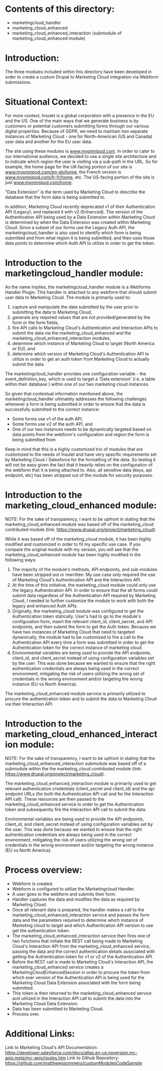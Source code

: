 Contents of this directory:
=====================

- marketingcloud_handler 
- marketing_cloud_enhanced
- marketing_cloud_enhanced_interaction (submodule of marketing_cloud_enhanced module)

Introduction:
=====================

The three modules included within this directory have been developed in order to create a custom Drupal to Marketing 
Cloud integration via Webform submissions.

Situational Context:
===================== 

For more context, Insulet is a global corporation with a presence in the EU and the US. One of the main ways that 
we generate business is by customers or potential customers submitting forms through our various digital properties.
Because of GDPR, we need to maintain two separate instances of Marketing Cloud - one for North-American (US and Canada) 
user data and another for the EU user data. 

The site using these modules is www.myomnipod.com. In order to cater to our international audience, we decided to use
a single site architecture and to indicate which region the user is visiting via a sub-path in the URL. So for example, 
the home page for the UK-facing portion of our site is www.myomnipod.com/en-gb/home, the French version is 
www.myomnipod.com/fr-fr/home, etc. The US-facing portion of the site is just www.myomnipod.com/home. 

"Data Extension" is the term used by Marketing Cloud to describe the database that the form data is being submitted to. 

In addition, Marketing Cloud recently deprecated v1 of their Authentication API (Legacy), and replaced it with v2 
(Enhanced). The version of the Authentication API being used by a Data Extension within Marketing Cloud is determined by 
when the Data Extension was created within Marketing Cloud. Since a subset of our forms use the Legacy Auth API, 
the marketingcloud_handler is also used to identify which form is being submitted and from what region it is being 
submitted, and then uses those data points to determine which Auth API to utilize in order to get the token. 

Introduction to the marketingcloud_handler module:
=====================
 
As the name implies, the marketingcloud_handler module is a Webforms Handler Plugin. This handler is attached to 
any webform that should submit user data to Marketing Cloud. The module is primarily used to:
 1) capture and manipulate the data submitted by the user prior to submitting the data to Marketing Cloud,
 2) generate any required values that are not provided/generated by the form or the form fields,  
 3) fire API calls to Marketing Cloud's Authentication and Interaction APIs to submit the data via the 
 marketing_cloud_enhanced and the marketing_cloud_enhanced_interaction modules, 
 4) determine which instance of Marketing Cloud to target (North America or EU), and 
 5) determine which version of Marketing Cloud's Authentication API to utilize in order to get an auth token
    from Marketing Cloud to actually submit the data  

The marketingcloud_handler provides one configuration variable - the event_definition_key, which is used to target a 
'Data extension' (i.e. a table within their database ) within one of our two marketing cloud instances.
 
So given that contextual information mentioned above, the marketingcloud_handler ultimately addresses the following 
challenges whenever a form is being submitted in order to ensure that the data is successfully submitted to the correct 
instance: 
- Some forms use v1 of the auth API, 
- Some forms use v2 of the auth API, and 
- One of our two instances needs to be dynamically targeted based on data points from the webform's 
    configuration and region the form is being submitted from  
  
Keep in mind that this is a highly customized trio of modules that are customized to the needs of Insulet and have
very specific requirements set by Marketing Cloud / Salesforce for the formatting of the data. So testing it will 
not be easy given the fact that it heavily relies on the configuration of the webform that it is being attached to. 
Also, all sensitive data (keys, api endpoint, etc) has been stripped out of the module for security purposes.

Introduction to the marketing_cloud_enhanced module:
=====================

NOTE: For the sake of transparency, I want to be upfront in stating that the marketing_cloud_enhanced module was based 
off of the marketing_cloud contributed module (link: https://www.drupal.org/project/marketing_cloud).

While it was based off of the marketing_cloud module, it has been highly modified and customized in order to fit my 
specific use case. If you compare the original module with my version, you will see that the marketing_cloud_enhanced 
module has been highly modified in the following ways: 
 1) The majority of the module's methods, API endpoints, and sub-modules have been stripped out or rewritten. 
    My use case only required the use of Marketing Cloud's Authentication API and the Interaction API. 
 2) At the time of this initiative, the marketing_cloud module could only use the legacy Authentication API. In order to
    ensure that the all forms could submit data regardless of the Authentication API required by Marketing Cloud, 
    I needed to further customize the module to work with both the legacy and enhanced Auth APIs. 
 3) Originally, the marketing_cloud module was configured to get the Authentication token statically. User's had to go
    to the module's configuration form, insert the relevant client_id, client_secret, and API endpoints, and then submit
    the form to get the Auth token. Because we have two instances of Marketing Cloud that need to targeted dynamically, 
    the module had to be customized to fire a call to the Authentication API every time a form was submitted in order to
    get the Authentication token for the correct instance of marketing cloud. 
 4) Environmental variables are being used to provide the API endpoints, client_id, and client_secret instead of using 
    configuration variables set by the user. This was done because we wanted to ensure that the right authentication 
    credentials are always being used in the correct environment, mitigating the risk of users utilizing the 
    wrong set of credentials in the wrong environment and/or targeting the wrong instance (EU vs North America).
    
The marketing_cloud_enhanced module service is primarily utilized to procure the authentication token and to submit 
the data to Marketing Cloud via their Interaction API.         
 
Introduction to the marketing_cloud_enhanced_interaction module:
=====================
NOTE: For the sake of transparency, I want to be upfront in stating that the marketing_cloud_enhanced_interaction 
submodule was based off of a submodule within the the marketing_cloud contributed module 
(link: https://www.drupal.org/project/marketing_cloud).

The marketing_cloud_enhanced_interaction module is primarily used to get relevant authentication credentials 
(client_secret and client_id) and the api endpoint URLs (for both the Authentication API call and for the Interaction 
API call). These resources are then passed to the marketing_cloud_enhanced service in order to get the Authentication  
token and subsequently fire the Interaction API call to submit the data. 

Environmental variables are being used to provide the API endpoints, client_id, and client_secret instead of using 
configuration variables set by the user. This was done because we wanted to ensure that the right authentication 
credentials are always being used in the correct environment, mitigating the risk of users utilizing the 
wrong set of credentials in the wrong environment and/or targeting the wrong instance (EU vs North America). 

Process overview:
=====================
- Webform is created.
- Webform is configured to utilize the Marketingcloud Handler.
- A user goes to the webform and submits their form.
- Handler captures the data and modifies the data as required by Marketing Cloud. 
- Once all relevant data is prepared, the handler makes a call to the marketing_cloud_enhanced_interaction service and 
    passes the form data and the parameters required to determine which instance of Marketing cloud to target and 
    which Authentication API version to use get the authentication token.
- The marketing_cloud_enhanced_interaction service then fires one of two functions that initiate the REST call being 
    made to Marketing Cloud's Interaction API from the marketing_cloud_enhanced service, passing the data and the 
    correct authentication details associated with getting the Authentication token for v1 or v2 of the Authentication 
    API. 
- Before the REST call is made to Marketing Cloud's Interaction API, the marketing_cloud_enhanced service creates
    a MarketingCloudEnhancedSession in order to procure the token from which ever version of the Authentication API 
    is being used for the Marketing Cloud Data Extension associated with the form being submitted.
- This token is then returned to the marketing_cloud_enhanced service and utilized in the Interaction API call to submit
    the data into the Marketing Cloud Data Extension.
- Data has been submitted to Marketing Cloud. 
- Process over. 

Additional Links: 
=====================
Link to Marketing Cloud's API Documentation: https://developer.salesforce.com/docs/atlas.en-us.noversion.mc-apis.meta/mc-apis/routes.htm
Link to Github Repository: https://github.com/matthewgsommers/customModulesCodeSample
